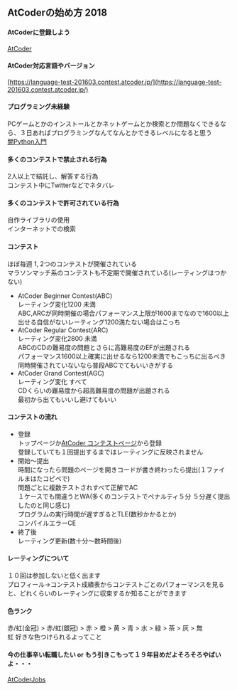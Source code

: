 ## AtCoderの始め方 2018

#### AtCoderに登録しよう
[AtCoder](https://atcoder.jp/?lang=ja)

#### AtCoder対応言語やバージョン
[https://language-test-201603.contest.atcoder.jp/](https://language-test-201603.contest.atcoder.jp/)

#### プログラミング未経験
PCゲームとかのインストールとかネットゲームとか検索とか問題なくできるなら、３日あればプログラミングなんてなんとかできるレベルになると思う  
[闇Python入門](https://github.com/ebi-cp/docs/blob/master/dark-pythonista.md)

#### 多くのコンテストで禁止される行為
2人以上で結託し、解答する行為  
コンテスト中にTwitterなどでネタバレ  

#### 多くのコンテストで許可されている行為
自作ライブラリの使用  
インターネットでの検索  

#### コンテスト
ほぼ毎週 1, 2つのコンテストが開催されている  
マラソンマッチ系のコンテストも不定期で開催されている(レーティングはつかない)  
- AtCoder Beginner Contest(ABC)  
レーティング変化1200 未満  
ABC,ARCが同時開催の場合パフォーマンス上限が1600までなので1600以上出せる自信がないレーティング1200満たない場合はこっち
- AtCoder Regular Contest(ARC)  
レーティング変化2800 未満  
ABCのCDの難易度の問題とさらに高難易度のEFが出題される  
パフォーマンス1600以上確実に出せるなら1200未満でもこっちに出るべき  
同時開催されていないなら普段ABCでてもいいきがする  
- AtCoder Grand Contest(AGC)  
レーティング変化 すべて  
CDくらいの難易度から超高難易度の問題が出題される  
最初から出てもいいし避けてもいい  

#### コンテストの流れ
- 登録  
トップページか[AtCoder コンテストページ](https://atcoder.jp/contest)から登録  
登録していても１回提出するまではレーティングに反映されません
- 開始～提出  
時間になったら問題のページを開きコードが書き終わったら提出(１ファイルまはたコピペで)  
問題ごとに複数テストされすべて正解でAC  
１ケースでも間違うとWA(多くのコンテストでペナルティ５分 ５分遅く提出したのと同じ感じ)  
プログラムの実行時間が遅すぎるとTLE(数秒かかるとか)  
コンパイルエラーCE  
- 終了後  
レーティング更新(数十分～数時間後)

#### レーティングについて
１０回は参加しないと低く出ます  
プロフィール->コンテスト成績表からコンテストごとのパフォーマンスを見ると、どれくらいのレーティングに収束するか知ることができます  
#### 色ランク  
赤/虹(金冠) > 赤/虹(銀冠) > 赤 > 橙 > 黄 > 青 > 水 > 緑 > 茶 > 灰 > 無  
虹 好きな色つけられるよってこと  

#### 今の仕事辛い転職したい or もう引きこもって１９年目めだよそろそろやばいよ・・・
[AtCoderJobs](https://jobs.atcoder.jp/)